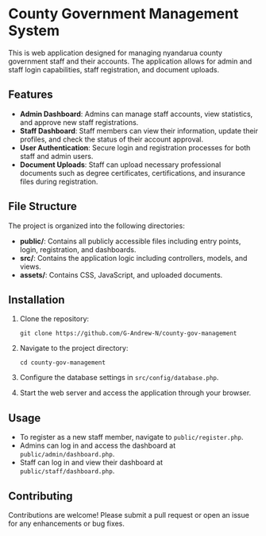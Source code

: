 # County Government Management System

This is web application designed for managing nyandarua county government staff and their accounts. The application allows for admin and staff login capabilities, staff registration, and document uploads.

## Features

- **Admin Dashboard**: Admins can manage staff accounts, view statistics, and approve new staff registrations.
- **Staff Dashboard**: Staff members can view their information, update their profiles, and check the status of their account approval.
- **User Authentication**: Secure login and registration processes for both staff and admin users.
- **Document Uploads**: Staff can upload necessary professional documents such as degree certificates, certifications, and insurance files during registration.

## File Structure

The project is organized into the following directories:

- **public/**: Contains all publicly accessible files including entry points, login, registration, and dashboards.
- **src/**: Contains the application logic including controllers, models, and views.
- **assets/**: Contains CSS, JavaScript, and uploaded documents.

## Installation

1. Clone the repository:
   ```
   git clone https://github.com/G-Andrew-N/county-gov-management
   ```

2. Navigate to the project directory:
   ```
   cd county-gov-management
   ```



3. Configure the database settings in `src/config/database.php`.

4. Start the web server and access the application through your browser.

## Usage

- To register as a new staff member, navigate to `public/register.php`.
- Admins can log in and access the dashboard at `public/admin/dashboard.php`.
- Staff can log in and view their dashboard at `public/staff/dashboard.php`.

## Contributing

Contributions are welcome! Please submit a pull request or open an issue for any enhancements or bug fixes.

